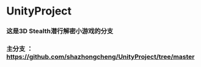# UnityProject
### 这是3D Stealth潜行解密小游戏的分支
### 主分支 ：https://github.com/shazhongcheng/UnityProject/tree/master